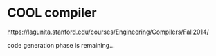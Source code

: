 # COOL compiler
https://lagunita.stanford.edu/courses/Engineering/Compilers/Fall2014/

code generation phase is remaining...
